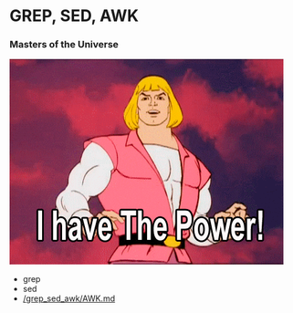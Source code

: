 # GREP, SED, AWK
### Masters of the Universe
![image](/img/masters_of_d_univ.gif "Masters of the Universe")

- grep
- sed
- [/grep_sed_awk/AWK.md](/uri "awk")
